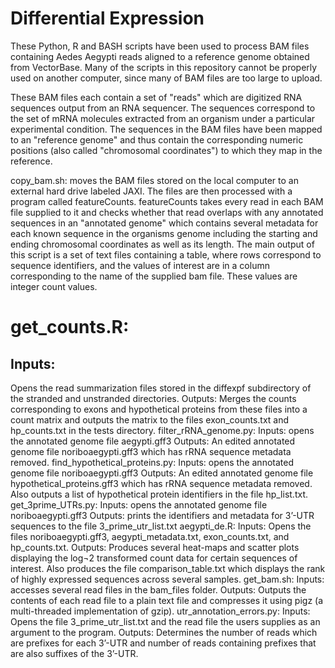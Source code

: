 Differential Expression
=======================
These Python, R and BASH scripts have been used to process BAM files containing Aedes Aegypti reads aligned to a reference genome obtained from VectorBase. Many of the scripts in this repository cannot be properly used on another computer, since many of BAM files are too large to upload.

These BAM files each contain a set of "reads" which are digitized RNA sequences output from an RNA sequencer. The sequences correspond to the set of mRNA molecules extracted from an organism under a particular experimental condition. The sequences in the BAM files have been mapped to an "reference genome" and thus contain the corresponding numeric positions (also called "chromosomal coordinates") to which they map in the reference.

copy_bam.sh: moves the BAM files stored on the local computer to an external hard drive labeled JAXI. The files are then processed with a program called featureCounts. featureCounts takes every read in each BAM file supplied to it and checks whether that read overlaps with any annotated sequences in an "annotated genome" which contains several metadata for each known sequence in the organisms genome including the starting and ending chromosomal coordinates as well as its length.
The main output of this script is a set of text files containing a table, where rows correspond to sequence identifiers,
and the values of interest are in a column corresponding to the name of the supplied bam file. These values are integer
count values.

get_counts.R:
=============
Inputs: 
-------
Opens the read summarization files stored in the diffexpf subdirectory of the stranded and unstranded directories.							Outputs: Merges the counts corresponding to exons and hypothetical proteins from these files into a count matrix and outputs the matrix to the files exon_counts.txt and hp_counts.txt in the tests directory. 
filter_rRNA_genome.py:										Inputs: opens the annotated genome file aegypti.gff3 				Outputs: An edited annotated genome file noriboaegypti.gff3 which has rRNA sequence metadata removed. 
find_hypothetical_proteins.py:									Inputs: opens the annotated genome file noriboaegypti.gff3 				Outputs: An edited annotated genome file hypothetical_proteins.gff3 which has rRNA sequence metadata removed. Also outputs a list of hypothetical protein identifiers in the file hp_list.txt.
get_3prime_UTRs.py:											Inputs: opens the annotated genome file noriboaegypti.gff3 				Outputs: prints the identifiers and metadata for 3’-UTR sequences to the file 3_prime_utr_list.txt
aegypti_de.R:												Inputs: Opens the files noriboaegypti.gff3, aegypti_metadata.txt, exon_counts.txt, and hp_counts.txt.											Outputs: Produces several heat-maps and scatter plots displaying the log¬2 transformed count data for certain sequences of interest. Also produces the file comparison_table.txt which displays the rank of highly expressed sequences across several samples.
get_bam.sh:													Inputs: accesses several read files in the bam_files folder. 					Outputs: Outputs the contents of each read file to a plain text file and compresses it using pigz (a multi-threaded implementation of gzip).
utr_annotation_errors.py: 											Inputs: Opens the file 3_prime_utr_list.txt and the read file the users supplies as an argument to the program. 											Outputs: Determines the number of reads which are prefixes for each 3’-UTR and number of reads containing prefixes that are also suffixes of the 3’-UTR.
